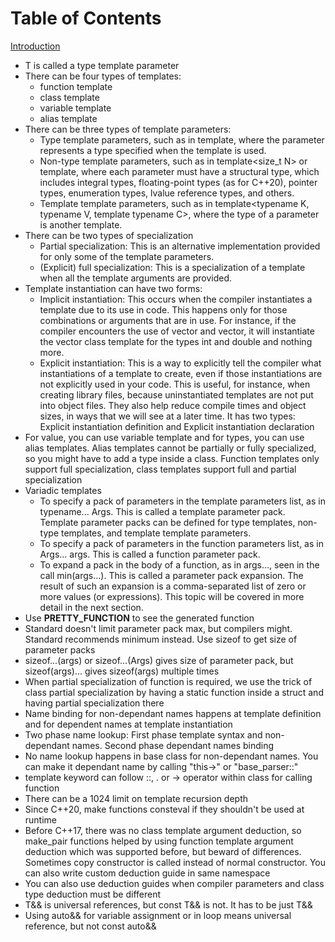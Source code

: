 # Table of Contents
[Introduction](src/introduction.md)

- T is called a type template parameter
- There can be four types of templates: 
    - function template
    - class template
    - variable template
    - alias template
- There can be three types of template parameters: 
    - Type template parameters, such as in template<typename T>, where the parameter represents a type specified when the template is used.
    - Non-type template parameters, such as in template<size_t N> or template<auto n>, where each parameter must have a structural type, which includes integral types, floating-point types (as for C++20), pointer types, enumeration types, lvalue reference types, and others.
    - Template template parameters, such as in template<typename K, typename V, template<typename> typename C>, where the type of a parameter is another template.
- There can be two types of specialization
    -  Partial specialization: This is an alternative implementation provided for only some of the template parameters.
    - (Explicit) full specialization: This is a specialization of a template when all the template arguments are provided.
- Template instantiation can have two forms:
    - Implicit instantiation: This occurs when the compiler instantiates a template due to its use in code. This happens only for those combinations or arguments that are in use. For instance, if the compiler encounters the use of vector<int> and vector<double>, it will instantiate the vector class template for the types int and double and nothing more.
    - Explicit instantiation: This is a way to explicitly tell the compiler what instantiations of a template to create, even if those instantiations are not explicitly used in your code. This is useful, for instance, when creating library files, because uninstantiated templates are not put into object files. They also help reduce compile times and object sizes, in ways that we will see at a later time. It has two types: Explicit instantiation definition and Explicit instantiation declaration
- For value, you can use variable template and for types, you can use alias templates. Alias templates cannot be partially or fully specialized, so you might have to add a type inside a class. Function templates only support full specialization, class templates support full and partial specialization
- Variadic templates
    - To specify a pack of parameters in the template parameters list, as in typename... Args. This is called a template parameter pack. Template parameter packs can be defined for type templates, non-type templates, and template template parameters.
    - To specify a pack of parameters in the function parameters list, as in Args... args. This is called a function parameter pack.
    - To expand a pack in the body of a function, as in args…, seen in the call min(args…). This is called a parameter pack expansion. The result of such an expansion is a comma-separated list of zero or more values (or expressions). This topic will be covered in more detail in the next section.
- Use __PRETTY_FUNCTION__ to see the generated function
- Standard doesn't limit parameter pack max, but compilers might. Standard recommends minimum instead. Use sizeof to get size of parameter packs
- sizeof...(args) or sizeof...(Args) gives size of parameter pack, but sizeof(args)... gives sizeof(args) multiple times
- When partial specialization of function is required, we use the trick of class partial specialization by having a static function inside a struct and having partial specialization there
- Name binding for non-dependant names happens at template definition and for dependent names at template instantiation
- Two phase name lookup: First phase template syntax and non-dependant names. Second phase dependant names binding 
- No name lookup happens in base class for non-dependant names. You can make it dependant name by calling "this->" or "base_parser<T>::"
- template keyword can follow ::, . or -> operator within class for calling function
- There can be a 1024 limit on template recursion depth
- Since C++20, make functions consteval if they shouldn't be used at runtime
- Before C++17, there was no class template argument deduction, so make_pair functions
helped by using function template argument deduction which was supported before, but beward of differences. Sometimes copy constructor is called instead of normal constructor. You can also write custom deduction guide in same namespace
- You can also use deduction guides when compiler parameters and class type deduction must be different
- T&& is universal references, but const T&& is not. It has to be just T&&
- Using auto&& for variable assignment or in loop means universal reference, but not const auto&&
